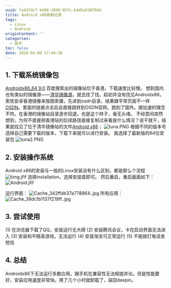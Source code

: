 ```yaml
---
uuid: fa437dcf-b498-2890-057c-b4d5e5d8f84d
title: Android x86尝鲜记录
tags:
  - Linux
  - Android
originContent: ''
categories:
  - 技术
toc: false
date: 2020-03-09 17:44:36
---
```


## 1. 下载系统镜像包
[Androidx86_64 9.0](https://mirrors.xtom.com.hk/osdn//android-x86/71931/android-x86_64-9.0-r1.iso)
百度搜索出的镜像站位于香港，下载速度比较慢。
想到国内也有类似的镜像源——[清华镜像源](https://mirrors.tuna.tsinghua.edu.cn)，就去找了找，起初并没有找见Androidx86。索性安卓香港镜像来按图索骥，先进到osdn目录，结果跟平常页面不一样[OSDN](https://mirrors.tuna.tsinghua.edu.cn/osdn/)。里面的链接点击后会直接跳转到OSDN官网，跑到了国外。跟加速的理念不符。在香港的镜像站目录逐步回退，也是这个样子，毫无头绪。
不经意间突然想到，为何不直接把香港站的后续路径直接复制过来看是什么情况？说干就干，结果就找见了位于清华镜像站的文件[Android x86](https://mirrors.tuna.tsinghua.edu.cn/osdn/android-x86/)；
![tuna.PNG](/images/2020/03/09/ad9743a0-61e8-11ea-9477-c36447aa7d4d.PNG)
根据不同的版本号选择自己需要下载的版本，下载下来就可以进行安装。
我选择了最新版的64位安装包
![tuna2.PNG](/images/2020/03/09/d465cdd0-61e8-11ea-9477-c36447aa7d4d.PNG)
## 2. 安装操作系统
Android x86的安装与一般的Linux安装没有什么区别，都是那么个流程
![timg.jfif](/images/2020/03/09/33b11920-61e9-11ea-9477-c36447aa7d4d.jfif)
选择installation，选择安装盘即可。
然后重启，重启画面如下：
![Android.jfif](/images/2020/03/09/5953f490-61e9-11ea-9477-c36447aa7d4d.jfif)

运行界面：
![Cache_342ffdb37a778964..jpg](/images/2020/03/09/a60ff7c0-61e9-11ea-9477-c36447aa7d4d.jpg)
所有应用：
![Cache_38dc1b1137f219ff..jpg](/images/2020/03/09/b2308560-61e9-11ea-9477-c36447aa7d4d.jpg)

## 3. 尝试使用
(1) 在浏览器下载了QQ，安装运行无大碍
(2) 安装腾讯会议，卡在启动界面无法进入
(3) 安装和平精英游戏，无法运行
(4) 安装淘宝可正常运行
(5) 不能拨打电话发短信

## 4. 总结
Androidx86下无法运行多数应用，跟手机在兼容性无法相提并论。但是性能要好，安装应用速度非常快。用了几个小时就卸载了，装回deepin。
